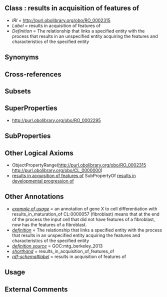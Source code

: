 
## Class : results in acquisition of features of

 * *IRI* = http://purl.obolibrary.org/obo/RO_0002315
 * *Label* = results in acquisition of features of
 * *Definition* = The relationship that links a specified entity with the process that results in an unspecified entity acquiring the features and characteristics of the specified entity

## Synonyms


## Cross-references


## Subsets


## SuperProperties

 * <http://purl.obolibrary.org/obo/RO_0002295>

## SubProperties


## Other Logical Axioms

 * ObjectPropertyRange(<http://purl.obolibrary.org/obo/RO_0002315> <http://purl.obolibrary.org/obo/CL_0000000>)
 * [results in acquisition of features of](../../RO/15/RO_0002315.md) SubPropertyOf [results in developmental progression of](../../RO/95/RO_0002295.md)

## Other Annotations

 * *[example of usage](../../IAO/12/IAO_0000112.md)* = an annotation of gene X to cell differentiation with results_in_maturation_of CL:0000057 (fibroblast) means that at the end of the process the input cell that did not have features of a fibroblast, now has the features of a fibroblast.
 * *[definition](../../IAO/15/IAO_0000115.md)* = The relationship that links a specified entity with the process that results in an unspecified entity acquiring the features and characteristics of the specified entity
 * *[definition source](../../IAO/19/IAO_0000119.md)* = GOC:mtg_berkeley_2013
 * *[shorthand](../../nd/oboInOwl#shorthand.md)* = results_in_acquisition_of_features_of
 * *[rdf-schema#label](../../el/rdf-schema#label.md)* = results in acquisition of features of

## Usage


## External Comments

